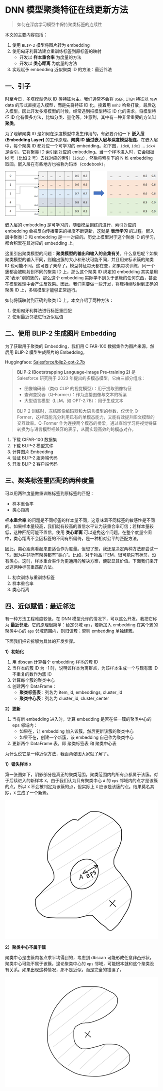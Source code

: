 # DNN 模型聚类特征在线更新方法

> 如何在深度学习模型中保持聚类标签的连续性

本文的主要内容包括：

1. 使用 `BLIP-2` 模型将图片转为 embedding
2. 使用匈牙利算法建立重训练标签到原标签的映射
   - 开发以 **样本重合率** 为度量的方法
   - 开发以 **类心距离** 为度量的方法
3. 实现赋予 embedding 近似聚类 ID 的方法：最近邻法

## 一、引子

时至今日，多塔模型仍以 ID 类特征为主。我们通常不会将 `USER`, `ITEM` 特征以 raw data 的形式直接送入模型，而是先将特征 ID 化，接着用 `mmh3` 哈希打散，最后送入模型。因此开发多塔模型的时候，经常遇到把模型特征 ID 化的需求。将模型特征 ID 化有很多方法，比如分类、量化等。注意到，其中有一种非常重要的方法叫 **聚类**。

为了理解聚类 ID 是如何在深度模型中发生作用的，有必要介绍一下 **嵌入层 (Embedding Layer)** 的工作原理。**聚类 ID 通过嵌入层与深度模型相连**。在嵌入层中，每个聚类 ID 都对应一个可学习的 embedding。如下图，`idx0`, `idx1` ... `idx4` 是索引，它将聚类 ID 索引到对应的 embedding。当一个样本进入时，它会根据 id 号（比如 2 号）去找对应的索引（`idx2`），然后将索引下的 N 维 embedding 取回。嵌入层在有些地方也被称为码本（codebook）。

![embedding_layer](/img/embedding_layer.png)

嵌入层的 embedding 是可学习的，随着模型训练的进行，索引对应的 embedding 会被反向传播带来的梯度不断更新，这就是 **表示学习** 的过程。嵌入层中聚类 ID 和 embedding 是一一对应的。历史上模型对于这个聚类 ID 的学习，都会积累在其对应的 embedding 上。

这里引出聚类模型的问题：**聚类模型的输出和输入的全集有关**。什么意思呢？如果聚类模型的输入不同，则输出簇的大小和形状可能不同，并且用来标识簇的聚类 ID 也可能不同。这可要了亲命了。模型特征每天都在变，如果每次训练，同一个簇都会被映射到不同的聚类 ID 上，那么这个聚类 ID 绑定的 embedding 其实是用来“表示”别的簇的，那么这个 embedding 实际学不到关于该簇的任何东西，甚至在模型推理中会产生反效果。因此，我们需要做一些开发，将簇持续映射到正确的聚类 ID 上，多塔模型才能够正常运行。

如何将簇映射到正确的聚类 ID 上，本文介绍了两种方法：

1. 使用匈牙利算法进行标签重匹配
2. 使用最近邻法进行近似赋值

<!-- 在第二节，我的思路是重新训练，再用匈牙利算法匹配前后两次训练产生的 label.

第三节不做重训练，而是利用聚类中心和 `eps` 邻域开发一种近似方法，将新样本快速归入某个簇中。 -->

## 二、使用 BLIP-2 生成图片 Embedding

为了获取用于聚类的 Embedding，我们用 CIFAR-100 数据集作为图片来源，然后用 BLIP-2 模型生成图片的 Embedding。

Huggingface: [Salesforce/blip2-opt-2.7b](https://huggingface.co/Salesforce/blip2-opt-2.7b)

> **BLIP-2 (Bootstrapping Language-Image Pre-training 2)** 是 Salesforce 研究院于 2023 年提出的多模态模型。它由三部分组成：
>
> - 图像编码器（类似 CLIP 的视觉模型）：用于提取图像特征
> - 查询变换器（Q-Former）：作为连接图像与文本的桥梁
> - 大型语言模型（LLM，如 OPT-2.7B）：用于生成文本
>
> BLIP-2 训练时，冻结图像编码器和大语言模型的参数，仅优化 Q-Former，这样既能充分利用已有的单模态能力，又能有效提升图文模型的交互效率。Q-Former 作为连接两个模态的桥梁，通过查询学习将视觉特征转换为与语言模型相兼容的表示，从而实现高效的跨模态对齐。


1. 下载 CIFAR-100 数据集
2. 下载 BLIP-2 模型文件
3. 计算图片 Embedding
4. 验证 BLIP-2 服务端代码
5. 开发 BLIP-2 客户端代码


## 三、聚类标签重匹配的两种度量

可以用两种度量做重训练标签到原标签的匹配：

- 样本重合率
- 类心距离

**样本重合率** 的问题是不同标签的样本量不同，这意味着不同标签的敏感性是不同的。如果样本量较高，我们就有较高的置信水平认为该重合率可信；若样本量较低，这种匹配可能不置信。使用 **类心距离** 可以避免这个问题，在整个度量空间中，类心距离不会因标签的不同有所偏倚，是一种相对公平的匹配方法。

因此，类心距离看起来更适合作为度量。但想了想，我还是决定两种方法都尝试一下。因为并非所有聚类都有“类心”。比如，对于物品 ITEM，很可能只有标签，没有类心。这时，样本重合率作为更通用的解决方案，便彰显其价值。下面我们来开发这两种标签重匹配方法。


1. 初次训练与重训练标签
2. 样本重合率
3. 类心距离


## 四、近似赋值：最近邻法

有一种方法工程难度较低，在 DNN 模型允许的情况下，可以这么开发。我把它称为 **最近邻法**。它的原理很简单：给定邻域 `eps`，若新加入 embedding 在某个簇的聚类中心的 `eps` 邻域范围内，则归该簇；否则 embedding 单独建簇。

下面我们把它拆解为具体的开发步骤。

**1）初始化**

1. 用 dbscan 计算每个 embedding 样本的簇 ID
2. 当样本的簇 ID 为 -1 时，说明该样本为离群点，为该样本生成一个与现有簇 ID 不重复的数作为簇 ID
3. 计算每个簇的聚类中心
4. 创建两个 DataFrame：
   - **聚类标签表**：列名为 item_id, embeddings, cluster_id
   - **聚类中心表**：列名为 cluster_id, cluster_center

**2）更新**

1. 当有新 embedding 进入时，计算 embedding 是否在任一簇的聚类中心的 eps 邻域内：
   - 如果在，让 embedding 加入该簇，然后更新该簇的聚类中心
   - 如果不在，创建一个新簇，该 embedding 自己作为聚类中心
2. 更新两个 DataFrame 表，即 聚类标签表 和 聚类中心表

为什么说它是一种近似方法，我画两张图大家就了解了。

**1）错失样本 `X`**

第一张图如下，阴影部分是真正的聚类范围，聚类范围内的所有点都属于该簇。对于后续进入的新样本 `X`，由于我们认为只有聚类中心 `A` 的 `eps` 邻域内的点才是该簇的点，所以 `X` 不会被判定为该簇的点，但实际上 `X` 应该是该簇的点。结果莫名其妙，`X` 生成了一个新簇。

![label_assign_over](/img/label_assign_over.JPG)

**2）聚类中心不属于簇**

聚类中心是由簇内各点求平均得到的，考虑到 dbscan 可能形成任意非凸形状，聚类中心可能不属于该簇，遑论聚类中心的 `eps` 邻域，可能根本就和这个聚类没有关系。如果出现这种情况，那不是近似，而是完全的错误了。

![label_assign_outside](/img/label_assign_outside.JPG)
